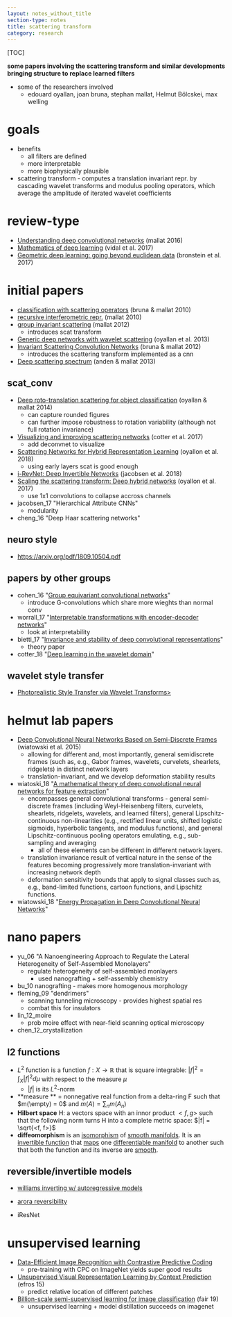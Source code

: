 ```yaml
---
layout: notes_without_title
section-type: notes
title: scattering transform
category: research
---
```



[TOC]

**some papers involving the scattering transform and similar developments bringing structure to replace learned filters**

- some of the researchers involved
  - edouard oyallan, joan bruna, stephan mallat, Helmut Bölcskei, max welling

# goals

- benefits        
   - all filters are defined
   - more interpretable
   - more biophysically plausible
- scattering transform - computes a translation invariant repr. by cascading wavelet transforms and modulus pooling operators, which average the amplitude of iterated wavelet coefficients

# review-type
- [Understanding deep convolutional networks](https://arxiv.org/abs/1601.04920) (mallat 2016)
- [Mathematics of deep learning](https://arxiv.org/abs/1712.04741) (vidal et al. 2017)
- [Geometric deep learning: going beyond euclidean data](https://arxiv.org/abs/1611.08097) (bronstein et al. 2017)

# initial papers

- [classification with scattering operators](https://arxiv.org/abs/1011.3023) (bruna & mallat 2010)
- [recursive interferometric repr.](https://www.di.ens.fr/data/publications/papers/Eusipco2010InterConfPap.pdf) (mallat 2010)
- [group invariant scattering](https://arxiv.org/abs/1101.2286) (mallat 2012)
  - introduces scat transform
- [Generic deep networks with wavelet scattering](https://arxiv.org/abs/1312.5940) (oyallan et al. 2013)
- [Invariant Scattering Convolution Networks](https://arxiv.org/abs/1203.1513) (bruna & mallat 2012)
   - introduces the scattering transform implemented as a cnn
- [Deep scattering spectrum](https://arxiv.org/abs/1304.6763) (anden & mallat 2013)

## scat_conv

- [Deep roto-translation scattering for object classification](https://arxiv.org/abs/1412.8659) (oyallan & mallat 2014)
    - can capture rounded figures
    - can further impose robustness to rotation variability (although not full rotation invariance)
- [Visualizing and improving scattering networks](https://arxiv.org/pdf/1709.01355.pdf) (cotter et al. 2017)
  - add deconvnet to visualize
- [Scattering Networks for Hybrid Representation Learning](https://hal.inria.fr/hal-01837587/document) (oyallon et al. 2018)
    - using early layers scat is good enough
- [i-RevNet: Deep Invertible Networks](https://arxiv.org/abs/1802.07088) (jacobsen et al. 2018)
- [Scaling the scattering transform: Deep hybrid networks](http://openaccess.thecvf.com/content_ICCV_2017/papers/Oyallon_Scaling_the_Scattering_ICCV_2017_paper.pdf) (oyallon et al. 2017)
    - use 1x1 convolutions to collapse accross channels
- jacobsen_17 "Hierarchical Attribute CNNs"
    - modularity
- cheng_16 "Deep Haar scattering networks"

## neuro style

- https://arxiv.org/pdf/1809.10504.pdf

## papers by other groups

- cohen_16 "[Group equivariant convolutional networks](http://www.jmlr.org/proceedings/papers/v48/cohenc16.pdf)"
  - introduce G-convolutions which share more wieghts than normal conv
- worrall_17 "[Interpretable transformations with encoder-decoder networks](http://openaccess.thecvf.com/content_ICCV_2017/papers/Worrall_Interpretable_Transformations_With_ICCV_2017_paper.pdf)"
  - look at interpretability
- bietti_17 "[Invariance and stability of deep convolutional representations](http://papers.nips.cc/paper/7201-invariance-and-stability-of-deep-convolutional-representations)"
  - theory paper
- cotter_18 "[Deep learning in the wavelet domain](https://arxiv.org/pdf/1811.06115.pdf)"

## wavelet style transfer

- [Photorealistic Style Transfer via Wavelet Transforms>](https://arxiv.org/pdf/1903.09760v1.pdf)

# helmut lab papers

- [Deep Convolutional Neural Networks Based on Semi-Discrete Frames](https://arxiv.org/abs/1504.05487) (wiatowski et al. 2015)
  - allowing for different and, most importantly, general semidiscrete frames (such as, e.g., Gabor frames, wavelets, curvelets, shearlets, ridgelets) in distinct network layers
  - translation-invariant, and we develop deformation stability results
- wiatoski_18 "[A mathematical theory of deep convolutional neural networks for feature extraction](https://ieeexplore.ieee.org/document/8116648/)"
  - encompasses general convolutional transforms - general semi-discrete frames (including Weyl-Heisenberg filters, curvelets, shearlets, ridgelets, wavelets, and learned filters), general Lipschitz-continuous non-linearities (e.g., rectified linear units, shifted logistic sigmoids, hyperbolic tangents, and modulus functions), and general Lipschitz-continuous pooling operators emulating, e.g., sub-sampling and averaging
    - all of these elements can be different in different network layers.
  - translation invariance result of vertical nature in the sense of the features becoming progressively more translation-invariant with increasing network depth
  - deformation sensitivity bounds that apply to signal classes such as, e.g., band-limited functions, cartoon functions, and Lipschitz functions.
- wiatowski_18 "[Energy Propagation in Deep Convolutional Neural Networks](https://arxiv.org/pdf/1704.03636.pdf)"

# nano papers

- yu_06 "A Nanoengineering Approach to Regulate the Lateral Heterogeneity of Self-Assembled Monolayers"
  - regulate heterogeneity of self-assembled monlayers
    - used nanografting + self-assembly chemistry
- bu_10 nanografting - makes more homogenous morphology
- fleming_09 "dendrimers"
  - scanning tunneling microscopy - provides highest spatial res
  - combat this for insulators
- lin_12_moire
  - prob moire effect with near-field scanning optical microscopy
- chen_12_crystallization

## l2 functions

- $L^2$ function is a function $f: X \to \mathbb{R}$ that is square integrable: $|f|^2 = \int_X |f|^2 d\mu$ with respect to the measure $\mu$
  - $|f|$ is its $L^2$-norm
- **measure ** = nonnegative real function from a delta-ring F such that $m(\empty) = 0$ and $m(A) = \sum_n m(A_n)$
- **Hilbert space** H: a vectors space with an innor product $<f, g>$ such that the following norm turns H into a complete metric space: $|f| = \sqrt{<f, f>}$
- **diffeomorphism** is an [isomorphism](https://en.wikipedia.org/wiki/Isomorphism) of [smooth manifolds](https://en.wikipedia.org/wiki/Smooth_manifold). It is an [invertible function](https://en.wikipedia.org/wiki/Invertible_function) that [maps](https://en.wikipedia.org/wiki/Map_(mathematics)) one [differentiable manifold](https://en.wikipedia.org/wiki/Differentiable_manifold) to another such that both the function and its inverse are [smooth](https://en.wikipedia.org/wiki/Smooth_function).


## reversible/invertible models

- [williams  inverting w/ autoregressive models](https://arxiv.org/abs/1806.00400)

- [arora reversibility](https://arxiv.org/pdf/1511.05653.pdf)
- iResNet

# unsupervised learning

- [Data-Efficient Image Recognition with Contrastive Predictive Coding](https://arxiv.org/pdf/1905.09272.pdf)
  - pre-training with CPC on ImageNet yields super good results
- [Unsupervised Visual Representation Learning by Context Prediction](https://www.cv-foundation.org/openaccess/content_iccv_2015/html/Doersch_Unsupervised_Visual_Representation_ICCV_2015_paper.html) (efros 15)
  - predict relative location of different patches
- [Billion-scale semi-supervised learning for image classification](https://arxiv.org/pdf/1905.00546.pdf) (fair 19)
  - unsupervised learning + model distillation succeeds on imagenet